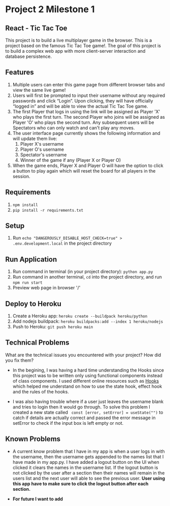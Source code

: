 # Project 2 Milestone 1
## React - Tic Tac Toe
This project is to build a live multiplayer game in the browser. This is a project based on the famous Tic Tac Toe game!. The goal of this project is to build 
a complex web app with more client-server interaction and database persistence.

## Features
1. Multiple users can enter this  game page from different browser tabs and view the same live game!
2. Users will first be prompted to input their username without any required passwords and click “Login”. Upon clicking, 
they will have officially “logged in” and will be able to view the actual Tic Tac Toe game.
3. The first Player that logs in using the link will be assigned as Player 'X' who plays the first turn. The second Player who joins
will be assigned as Player 'O' who plays the second turn. Any subsequent users will be Spectators who can only watch and can't play any moves.
4. The user interface page currently shows the following information and will update them live:
    1. Player X's username
    2. Player O's username
    3. Spectator's username
    4. Winner of the game if any (Player X or Player O)
5. When the game ends, Player X and Player O will have the option to click a button to play again which will reset the board for all players
in the session. 

## Requirements
1. `npm install`
2. `pip install -r requirements.txt`

## Setup
1. Run `echo "DANGEROUSLY_DISABLE_HOST_CHECK=true" > .env.development.local` in the project directory

## Run Application
1. Run command in terminal (in your project directory): `python app.py`
2. Run command in another terminal, `cd` into the project directory, and run `npm run start`
3. Preview web page in browser '/'

## Deploy to Heroku
1. Create a Heroku app: `heroku create --buildpack heroku/python`
2. Add nodejs buildpack: `heroku buildpacks:add --index 1 heroku/nodejs`
3. Push to Heroku: `git push heroku main`

## Technical Problems
What are the technical issues you encountered with your project? How did you fix them?
* In the begining, I was having a hard time understanding the Hooks since this project was to be written only using functional 
components instead of class components. I used different online resources such as [Hooks](https://reactjs.org/docs/hooks-overview.html) which
helped me understand on how to use the state hook, effect hook and the rules of the hooks.

* I was also having trouble where if a user just leaves the username blank and tries to login then it would go through. To solve this problem I 
created a new state called ` const [error, setError] = useState("")` to  catch if details are actually correct and passed the error message in
setError to check if the input box is left empty or not. 

## Known Problems
* A current know problem that I have in my app is when a user logs in with the username, then the username gets appended to the names list that
I have made in my app.py. I have added a logout button on the UI when clicked it clears the names in the username list. If the logout button is 
not clicked by the user after a section then their names will remain in the users list and the next user will able to see the previous user. <b>User 
using this app have to make sure to click the logout button after each section.<b>

* For future I want to add 

